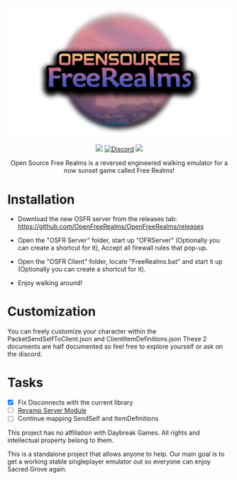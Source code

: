 <p align="center"><img src="res/OSFR.png"></p>

<p align="center">
    <a href="https://github.com/OpenFreeRealms/OpenFreeRealms/releases"><img src="https://img.shields.io/github/v/release/OpenFreeRealms/OpenFreeRealms?style=for-the-badge"></a>
    <a href="https://discord.gg/GD5vDXr9Zm"><img src="https://img.shields.io/badge/chat-on%20discord-7289da.svg?logo=discord&style=for-the-badge" alt="Discord"></a>
    <img src="https://img.shields.io/github/downloads/OpenFreeRealms/OpenFreeRealms/total?style=for-the-badge">
    
</p>

<p align="center">
Open Source Free Realms is a reversed engineered walking emulator for a now sunset game called Free Realms!
</p>

# Installation
 - Download the new OSFR server from the releases tab: https://github.com/OpenFreeRealms/OpenFreeRealms/releases

 - Open the "OSFR Server" folder, start up "OFRServer" (Optionally you can create a shortcut for it), Accept all firewall rules that pop-up.

 - Open the "OSFR Client" folder, locate "FreeRealms.bat" and start it up (Optionally you can create a shortcut for it).

 - Enjoy walking around!

# Customization
You can freely customize your character within the PacketSendSelfToClient.json and ClientItemDefinitions.json
These 2 documents are half documented so feel free to explore yourself or ask on the discord.

# Tasks
- [x] Fix Disconnects with the current library
- [ ] [Revamp Server Module](https://github.com/OpenFreeRealms/OpenFreeRealms/issues/3)
- [ ] Continue mapping SendSelf and ItemDefinitions

This project has no affiliation with Daybreak Games. All rights and intellectual property belong to them.

This is a standalone project that allows anyone to help. Our main goal is to get a working stable singleplayer emulator out so everyone can enjoy Sacred Grove again.
